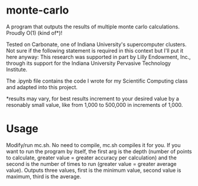 # monte-carlo
A program that outputs the results of multiple monte carlo calculations. Proudly O(1) (kind of*)!

Tested on Carbonate, one of Indiana University's supercomputer clusters. Not sure if the following statement is required in this context but I'll put it here anyway:
This research was supported in part by Lilly Endowment, Inc., through its support for the Indiana University Pervasive Technology Institute.

The .ipynb file contains the code I wrote for my Scientific Computing class and adapted into this project.

*results may vary, for best results increment to your desired value by a resonably small value, like from 1,000 to 500,000 in increments of 1,000.


# Usage
Modify/run mc.sh. No need to compile, mc.sh compiles it for you.
If you want to run the program by itself, the first arg is the depth (number of points to calculate, greater value = greater accuracy per calculation) and the second is the number of times to run (greater value = greater average value). Outputs three values, first is the minimum value, second value is maximum, third is the average.
